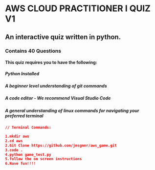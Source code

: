 


# AWS CLOUD PRACTITIONER I QUIZ V1 
## An interactive quiz written in python. </h2>
### Contains 40 Questions </h3>
#### This quiz requires you to have the following:</h4>
##### Python Installed</li>
##### A beginner level understanding of git commands 
##### A code editor - We recommend Visual Studio Code</li>
##### A general understanding of linux commands for navigating your preferred terminal

```json
// Terminal Commands:

1.mkdir aws
2.cd aws
2.Git Clone https://github.com/jmsgnnr/aws_game.git
3.code . 
4.python game_test.py
5.follow the on screen instructions
6.Have fun!!!!
``` 


